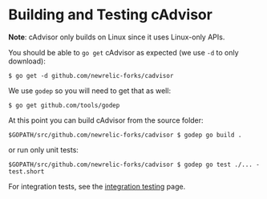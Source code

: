 # Building and Testing cAdvisor

**Note**: cAdvisor only builds on Linux since it uses Linux-only APIs.

You should be able to `go get` cAdvisor as expected (we use `-d` to only download):

```
$ go get -d github.com/newrelic-forks/cadvisor
```

We use `godep` so you will need to get that as well:

```
$ go get github.com/tools/godep
```

At this point you can build cAdvisor from the source folder:

```
$GOPATH/src/github.com/newrelic-forks/cadvisor $ godep go build .
```

or run only unit tests:

```
$GOPATH/src/github.com/newrelic-forks/cadvisor $ godep go test ./... -test.short
```

For integration tests, see the [integration testing](integration_testing.md) page.
